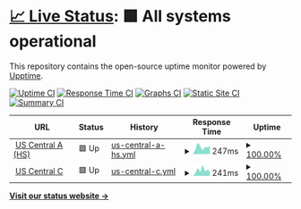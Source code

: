 # [📈 Live Status](https://status.jackz.me): <!--live status--> **🟩 All systems operational**

This repository contains the open-source uptime monitor powered by [Upptime](https://github.com/upptime/upptime).

[![Uptime CI](https://github.com/jackzmc/upptime/workflows/Uptime%20CI/badge.svg)](https://github.com/jackzmc/upptime/actions?query=workflow%3A%22Uptime+CI%22)
[![Response Time CI](https://github.com/jackzmc/upptime/workflows/Response%20Time%20CI/badge.svg)](https://github.com/jackzmc/upptime/actions?query=workflow%3A%22Response+Time+CI%22)
[![Graphs CI](https://github.com/jackzmc/upptime/workflows/Graphs%20CI/badge.svg)](https://github.com/jackzmc/upptime/actions?query=workflow%3A%22Graphs+CI%22)
[![Static Site CI](https://github.com/jackzmc/upptime/workflows/Static%20Site%20CI/badge.svg)](https://github.com/jackzmc/upptime/actions?query=workflow%3A%22Static+Site+CI%22)
[![Summary CI](https://github.com/jackzmc/upptime/workflows/Summary%20CI/badge.svg)](https://github.com/jackzmc/upptime/actions?query=workflow%3A%22Summary+CI%22)

<!--start: status pages-->
<!-- This summary is generated by Upptime (https://github.com/upptime/upptime) -->
<!-- Do not edit this manually, your changes will be overwritten -->
<!-- prettier-ignore -->
| URL | Status | History | Response Time | Uptime |
| --- | ------ | ------- | ------------- | ------ |
| <img alt="" src="https://icons.duckduckgo.com/ip3/a.us-central.servers.jackz.me.ico" height="13"> [US Central A (HS)](http://a.us-central.servers.jackz.me) | 🟩 Up | [us-central-a-hs.yml](https://github.com/Jackzmc/upptime/commits/HEAD/history/us-central-a-hs.yml) | <details><summary><img alt="Response time graph" src="./graphs/us-central-a-hs/response-time-week.png" height="20"> 247ms</summary><br><a href="https://status.jackz.me/history/us-central-a-hs"><img alt="Response time 409" src="https://img.shields.io/endpoint?url=https%3A%2F%2Fraw.githubusercontent.com%2FJackzmc%2Fupptime%2FHEAD%2Fapi%2Fus-central-a-hs%2Fresponse-time.json"></a><br><a href="https://status.jackz.me/history/us-central-a-hs"><img alt="24-hour response time 278" src="https://img.shields.io/endpoint?url=https%3A%2F%2Fraw.githubusercontent.com%2FJackzmc%2Fupptime%2FHEAD%2Fapi%2Fus-central-a-hs%2Fresponse-time-day.json"></a><br><a href="https://status.jackz.me/history/us-central-a-hs"><img alt="7-day response time 247" src="https://img.shields.io/endpoint?url=https%3A%2F%2Fraw.githubusercontent.com%2FJackzmc%2Fupptime%2FHEAD%2Fapi%2Fus-central-a-hs%2Fresponse-time-week.json"></a><br><a href="https://status.jackz.me/history/us-central-a-hs"><img alt="30-day response time 258" src="https://img.shields.io/endpoint?url=https%3A%2F%2Fraw.githubusercontent.com%2FJackzmc%2Fupptime%2FHEAD%2Fapi%2Fus-central-a-hs%2Fresponse-time-month.json"></a><br><a href="https://status.jackz.me/history/us-central-a-hs"><img alt="1-year response time 234" src="https://img.shields.io/endpoint?url=https%3A%2F%2Fraw.githubusercontent.com%2FJackzmc%2Fupptime%2FHEAD%2Fapi%2Fus-central-a-hs%2Fresponse-time-year.json"></a></details> | <details><summary><a href="https://status.jackz.me/history/us-central-a-hs">100.00%</a></summary><a href="https://status.jackz.me/history/us-central-a-hs"><img alt="All-time uptime 94.77%" src="https://img.shields.io/endpoint?url=https%3A%2F%2Fraw.githubusercontent.com%2FJackzmc%2Fupptime%2FHEAD%2Fapi%2Fus-central-a-hs%2Fuptime.json"></a><br><a href="https://status.jackz.me/history/us-central-a-hs"><img alt="24-hour uptime 100.00%" src="https://img.shields.io/endpoint?url=https%3A%2F%2Fraw.githubusercontent.com%2FJackzmc%2Fupptime%2FHEAD%2Fapi%2Fus-central-a-hs%2Fuptime-day.json"></a><br><a href="https://status.jackz.me/history/us-central-a-hs"><img alt="7-day uptime 100.00%" src="https://img.shields.io/endpoint?url=https%3A%2F%2Fraw.githubusercontent.com%2FJackzmc%2Fupptime%2FHEAD%2Fapi%2Fus-central-a-hs%2Fuptime-week.json"></a><br><a href="https://status.jackz.me/history/us-central-a-hs"><img alt="30-day uptime 100.00%" src="https://img.shields.io/endpoint?url=https%3A%2F%2Fraw.githubusercontent.com%2FJackzmc%2Fupptime%2FHEAD%2Fapi%2Fus-central-a-hs%2Fuptime-month.json"></a><br><a href="https://status.jackz.me/history/us-central-a-hs"><img alt="1-year uptime 91.09%" src="https://img.shields.io/endpoint?url=https%3A%2F%2Fraw.githubusercontent.com%2FJackzmc%2Fupptime%2FHEAD%2Fapi%2Fus-central-a-hs%2Fuptime-year.json"></a></details>
| <img alt="" src="https://icons.duckduckgo.com/ip3/c.us-central.servers.jackz.me.ico" height="13"> [US Central C](http://c.us-central.servers.jackz.me) | 🟩 Up | [us-central-c.yml](https://github.com/Jackzmc/upptime/commits/HEAD/history/us-central-c.yml) | <details><summary><img alt="Response time graph" src="./graphs/us-central-c/response-time-week.png" height="20"> 241ms</summary><br><a href="https://status.jackz.me/history/us-central-c"><img alt="Response time 196" src="https://img.shields.io/endpoint?url=https%3A%2F%2Fraw.githubusercontent.com%2FJackzmc%2Fupptime%2FHEAD%2Fapi%2Fus-central-c%2Fresponse-time.json"></a><br><a href="https://status.jackz.me/history/us-central-c"><img alt="24-hour response time 158" src="https://img.shields.io/endpoint?url=https%3A%2F%2Fraw.githubusercontent.com%2FJackzmc%2Fupptime%2FHEAD%2Fapi%2Fus-central-c%2Fresponse-time-day.json"></a><br><a href="https://status.jackz.me/history/us-central-c"><img alt="7-day response time 241" src="https://img.shields.io/endpoint?url=https%3A%2F%2Fraw.githubusercontent.com%2FJackzmc%2Fupptime%2FHEAD%2Fapi%2Fus-central-c%2Fresponse-time-week.json"></a><br><a href="https://status.jackz.me/history/us-central-c"><img alt="30-day response time 238" src="https://img.shields.io/endpoint?url=https%3A%2F%2Fraw.githubusercontent.com%2FJackzmc%2Fupptime%2FHEAD%2Fapi%2Fus-central-c%2Fresponse-time-month.json"></a><br><a href="https://status.jackz.me/history/us-central-c"><img alt="1-year response time 201" src="https://img.shields.io/endpoint?url=https%3A%2F%2Fraw.githubusercontent.com%2FJackzmc%2Fupptime%2FHEAD%2Fapi%2Fus-central-c%2Fresponse-time-year.json"></a></details> | <details><summary><a href="https://status.jackz.me/history/us-central-c">100.00%</a></summary><a href="https://status.jackz.me/history/us-central-c"><img alt="All-time uptime 99.84%" src="https://img.shields.io/endpoint?url=https%3A%2F%2Fraw.githubusercontent.com%2FJackzmc%2Fupptime%2FHEAD%2Fapi%2Fus-central-c%2Fuptime.json"></a><br><a href="https://status.jackz.me/history/us-central-c"><img alt="24-hour uptime 100.00%" src="https://img.shields.io/endpoint?url=https%3A%2F%2Fraw.githubusercontent.com%2FJackzmc%2Fupptime%2FHEAD%2Fapi%2Fus-central-c%2Fuptime-day.json"></a><br><a href="https://status.jackz.me/history/us-central-c"><img alt="7-day uptime 100.00%" src="https://img.shields.io/endpoint?url=https%3A%2F%2Fraw.githubusercontent.com%2FJackzmc%2Fupptime%2FHEAD%2Fapi%2Fus-central-c%2Fuptime-week.json"></a><br><a href="https://status.jackz.me/history/us-central-c"><img alt="30-day uptime 100.00%" src="https://img.shields.io/endpoint?url=https%3A%2F%2Fraw.githubusercontent.com%2FJackzmc%2Fupptime%2FHEAD%2Fapi%2Fus-central-c%2Fuptime-month.json"></a><br><a href="https://status.jackz.me/history/us-central-c"><img alt="1-year uptime 99.99%" src="https://img.shields.io/endpoint?url=https%3A%2F%2Fraw.githubusercontent.com%2FJackzmc%2Fupptime%2FHEAD%2Fapi%2Fus-central-c%2Fuptime-year.json"></a></details>

<!--end: status pages-->

[**Visit our status website →**](https://status.jackz.me)
